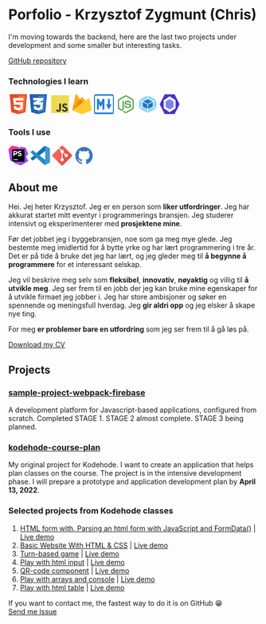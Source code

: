 # Porfolio - Krzysztof Zygmunt (Chris)

I'm moving towards the backend, here are the last two projects under development and some smaller but interesting tasks. 

[GitHub repository](https://github.com/chriskodehub/porfolio)

### Technologies I learn

<img src="assets/img/html5.svg" width="40" height="40" alt="html"/><img src="assets/img/css3.svg" width="40" height="40" alt="css"/> <img src="assets/img/js.svg" width="40" height="40" alt="javascript"/> <img src="assets/img/firebase.svg" width="40" height="40" alt="firebase"/> <img src="assets/img/md.svg" width="40" height="40" alt="mark down"/> <img src="assets/img/node.svg" width="40" height="40" alt="node"/> <img src="assets/img/webpack.svg" width="40" height="40" alt="webpack"/> <img src="assets/img/eslint.svg" width="40" height="40" alt="eslint"/>

### Tools I use

<img src="assets/img/phpstorm.svg" width="40" height="40" alt="phpstorm"/> <img src="assets/img/vsc.svg" width="40" height="40" alt="vsc"/> <img src="assets/img/git.svg" width="40" height="40" alt="git"/> <img src="assets/img/github.svg" width="40" height="40" alt="github"/>

## About me

Hei. Jej heter Krzysztof. Jeg er en person som **liker utfordringer**. Jeg har akkurat startet mitt eventyr i programmerings bransjen. Jeg studerer intensivt og eksperimenterer med **prosjektene mine**.

Før det jobbet jeg i byggebransjen, noe som ga meg mye glede. Jeg bestemte meg imidlertid for å bytte yrke og har lært programmering i tre år. Det er på tide å bruke det jeg har lært, og jeg gleder meg til **å begynne å programmere** for et interessant selskap.

Jeg vil beskrive meg selv som **fleksibel**, **innovativ**, **nøyaktig** og villig til **å utvikle meg**. Jeg ser frem til en jobb der jeg kan bruke mine egenskaper for å utvikle firmaet jeg jobber i. Jeg har store ambisjoner og søker en spennende og meningsfull hverdag. Jeg **gir aldri opp** og jeg elsker å skape nye ting.

For meg **er problemer bare en utfordring** som jeg ser frem til å gå løs på.

[Download my CV](assets/cv-soknad-krzysztof-zygmunt-software-developer.pdf)

## Projects

### [sample-project-webpack-firebase](https://github.com/chriskodehub/sample-project-webpack-firebase)

A development platform for Javascript-based applications, configured from scratch. Completed STAGE 1. STAGE 2 almost complete. STAGE 3 being planned.

### [kodehode-course-plan](https://github.com/chriskodehub/kodehode-course-plan)

My original project for Kodehode. I want to create an application that helps plan classes on the course. The project is in the intensive development phase. I will prepare a prototype and application development plan by **April 13, 2022**.

### Selected projects from Kodehode classes

1. [HTML form with. Parsing an html form with JavaScript and FormData()](https://github.com/chriskodehub/KH-12_html-forms) | [Live demo](https://chriskodehub.github.io/KH-11_javascript-methodically-looping/)
2. [Basic Website With HTML & CSS](https://github.com/chriskodehub/KH-10_basic-website-with-html-css) | [Live demo](https://chriskodehub.github.io/KH-10_basic-website-with-html-css/)
3. [Turn-based game](https://github.com/chriskodehub/KH-11_javascript-methodically-looping) | [Live demo](https://chriskodehub.github.io/KH-11_javascript-methodically-looping/game.html)
4. [Play with html input](https://github.com/chriskodehub/KH-5_buttons_del_2) | [Live demo](https://chriskodehub.github.io/KH-5_buttons_del_2/)
5. [QR-code component](https://github.com/chriskodehub/FEM-1_QR-code-component) | [Live demo](https://chriskodehub.github.io/FEM-1_QR-code-component/)
6. [Play with arrays and console](https://github.com/chriskodehub/KH-8_array-i-javascript) | [Live demo](https://chriskodehub.github.io/KH-8_array-i-javascript/)
7. [Play with html table](https://github.com/chriskodehub/KH-9_html-tables) | [Live demo](https://chriskodehub.github.io/KH-9_html-tables/)

If you want to contact me, the fastest way to do it is on GitHub 😁  
[Send me Issue](https://github.com/chriskodehub/porfolio/issues)
